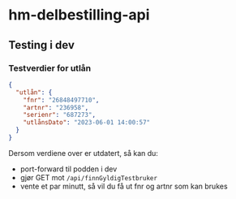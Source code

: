 # hm-delbestilling-api

## Testing i dev

### Testverdier for utlån
```json
{
  "utlån": {
    "fnr": "26848497710",
    "artnr": "236958",
    "serienr": "687273",
    "utlånsDato": "2023-06-01 14:00:57"
  }
}
```

Dersom verdiene over er utdatert, så kan du:
- port-forward til podden i dev
- gjør GET mot `/api/finnGyldigTestbruker`
- vente et par minutt, så vil du få ut fnr og artnr som kan brukes 